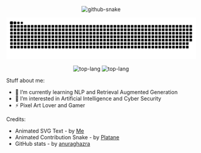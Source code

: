 <p align="center">
<picture>
  <source media="(prefers-color-scheme: dark)" srcset="https://time-five-reading.glitch.me/svg?text=Welcome+To+My+Profile!!-I+Code+And+Study+AI+For+Fun!!&color=%2386cddf&height=200px&size=20&width=1000px&fontStyle=VT323&speed=5000ms" />
  <source media="(prefers-color-scheme: light)" srcset="https://time-five-reading.glitch.me/svg?text=Welcome+To+My+Profile!!-I+Code+And+Study+AI+For+Fun!!&color=%23203135&height=200px&size=20&width=1000px&fontStyle=VT323&speed=5000ms" />
  <img alt="github-snake" src="https://time-five-reading.glitch.me/svg?text=Welcome+To+Wenyue%27s+Profile-Artificial+Intelligence-Cyber+Security" />
</picture>
</p>

<p align="center">
<picture>
  <source media="(prefers-color-scheme: dark)" srcset="https://raw.githubusercontent.com/dualbricks/dualbricks/output/github-contribution-grid-snake-dark.svg" />
  <source media="(prefers-color-scheme: light)" srcset="https://raw.githubusercontent.com/dualbricks/dualbricks/output/github-contribution-grid-snake.svg" />
  <img alt="github-snake" src="github-contribution-grid-snake.svg" />
</picture>
</p>

<p align="center">
  
<picture align="left">
  <source media="(prefers-color-scheme: dark)" srcset="https://adorable-irradiated-apricot.glitch.me/top-langs/?username=dualbricks&hide=Jupyter+Notebook&layout=compact&theme=dark" />
  <source media="(prefers-color-scheme: light)" srcset="https://adorable-irradiated-apricot.glitch.me/top-langs/?username=dualbricks&hide=Jupyter+Notebook&layout=compact&theme=default" />
  <img alt="top-lang" src="https://adorable-irradiated-apricot.glitch.me/top-langs/?username=dualbricks&hide=Jupyter+Notebook&layout=compact" />
</picture>
  
<picture align="right">
  <source media="(prefers-color-scheme: dark)" srcset="https://adorable-irradiated-apricot.glitch.me/?username=dualbricks&show_icons=true&theme=dark" />
  <source media="(prefers-color-scheme: light)" srcset="https://adorable-irradiated-apricot.glitch.me/?username=dualbricks&show_icons=true&theme=default" />
  <img alt="top-lang" src="https://adorable-irradiated-apricot.glitch.me/?username=dualbricks&show_icons=true" />
</picture>
  
</p>



Stuff about me:

- 🌱 I’m currently learning  NLP and Retrieval Augmented Generation
- 👯 I’m interested in Artificial Intelligence and Cyber Security
- ⚡ Pixel Art Lover and Gamer

Credits:
- Animated SVG Text - by [Me](https://github.com/dualbricks/profile-animation-generator)
- Animated Contribution Snake - by [Platane](https://github.com/Platane/snk)
- GitHub stats - by [anuraghazra](https://github.com/anuraghazra/github-readme-stats)






<!--
**dualbricks/dualbricks** is a ✨ _special_ ✨ repository because its `README.md` (this file) appears on your GitHub profile.

Here are some ideas to get you started:

- 🔭 I’m currently working on ...
- 🌱 I’m currently learning ...
- 👯 I’m looking to collaborate on ...
- 🤔 I’m looking for help with ...
- 💬 Ask me about ...
- 📫 How to reach me: ...
- 😄 Pronouns: ...
- ⚡ Fun fact: ...
-->
